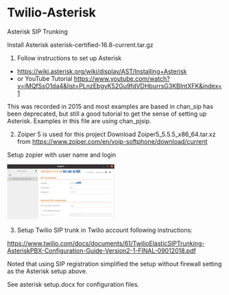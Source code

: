 # Twilio-Asterisk
Asterisk SIP Trunking

Install Asterisk asterisk-certified-16.8-current.tar.gz

1. Follow instructions to set up Asterisk

- https://wiki.asterisk.org/wiki/display/AST/Installing+Asterisk
- or YouTube Tutorial
https://www.youtube.com/watch?v=jMQfSsO1da4&list=PLnzEbgyK52Gu9fdVDHburrsG3KBIntXFK&index=1

This was recorded in 2015 and most examples are based in chan_sip has been deprecated, but still a good tutorial to get the sense of setting up Asterisk.
Examples in this file are using chan_pjsip.

2. Zoiper 5 is used for this project
Download Zoiper5_5.5.5_x86_64.tar.xz from
https://www.zoiper.com/en/voip-softphone/download/current


Setup zopier with user name and login 

<a href="https://www.twilio.com">
  <img src="zopier-setup.png" alt="zopier-setup" width="250" />
</a>

3. Setup Twilio SIP trunk in Twilio account following instructions:

https://www.twilio.com/docs/documents/61/TwilioElasticSIPTrunking-AsteriskPBX-Configuration-Guide-Version2-1-FINAL-09012018.pdf


Noted that using SIP registration simplified the setup without firewall setting as the Asterisk setup above. 

See asterisk setup.docx for configuration files.
